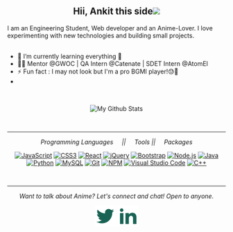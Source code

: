 ### <h2 align="center">Hii, Ankit this side<img src="https://raw.githubusercontent.com/MartinHeinz/MartinHeinz/master/wave.gif" width="30px"></h2>



I am an Engineering Student, Web developer and an Anime-Lover. I love experimenting with new technologies and building small projects.<br>
<br>
- 🔭 I’m currently learning everything 🤣 
- ✍🏻 Mentor @GWOC | QA Intern @Catenate | SDET Intern @AtomEI
- ⚡ Fun fact : I may not look but I'm a pro BGMI player!😓🤣
-  <img src="https://metrics.lecoq.io/ankit-kmar?template=classic&base.header=0&base.activity=0&base.community=0&base.repositories=0&base.metadata=0&languages=1&languages.colors=github&languages.threshold=0%25&config.timezone=Asia%2FCalcutta" alt="" width="300">
<br>
<p align="center">
<img alt="My Github Stats" align="center" src="https://github-readme-stats.ankit-kmar.vercel.app/api?username=ankit-kmar&show_icons=true&theme=gruvbox&show_icons=true&count_private=true">
  </p>
<br>
<hr>

<p align="center">
  <i>Programming Languages &nbsp&nbsp&nbsp || &nbsp&nbsp&nbsp Tools || &nbsp&nbsp&nbsp Packages</i>
<p align="center">
    <a href="https://developer.mozilla.org/en-US/docs/Web/JavaScript" title="JavaScript"><img src="https://github.com/tomchen/stack-icons/blob/master/logos/javascript.svg" alt="JavaScript" width="25px" height="25px"></a>
 <a href="https://www.w3.org/TR/CSS/" title="CSS3"><img src="https://github.com/tomchen/stack-icons/blob/master/logos/css-3.svg" alt="CSS3" width="25px" height="25px"></a>
 <a href="https://reactjs.org/" title="React"><img src="https://github.com/tomchen/stack-icons/blob/master/logos/react.svg" alt="React" width="25px" height="25px"></a>
 <a href="https://jquery.com/" title="jQuery"><img src="https://github.com/tomchen/stack-icons/blob/master/logos/jquery-icon.svg" alt="jQuery" width="25px" height="25px"></a>
 <a href="https://getbootstrap.com/" title="Bootstrap"><img src="https://github.com/tomchen/stack-icons/blob/master/logos/bootstrap.svg" alt="Bootstrap" width="25px" height="25px"></a>
 <a href="https://nodejs.org/" title="Node.js"><img src="https://github.com/tomchen/stack-icons/blob/master/logos/nodejs-icon.svg" alt="Node.js" width="25px" height="25px"></a>
<a href="https://www.java.com/" title="Java"><img src="https://github.com/tomchen/stack-icons/blob/master/logos/java.svg" alt="Java" width="25px" height="25px"></a>
 <a href="https://www.python.org/" title="Python"><img src="https://github.com/tomchen/stack-icons/blob/master/logos/python.svg" alt="Python" width="25px" height="25px"></a>
<a href="https://dev.mysql.com/" title="MySQL"><img src="https://github.com/tomchen/stack-icons/blob/master/logos/mysql.svg" alt="MySQL" width="25px" height="25px"></a>
 <a href="https://git-scm.com/" title="Git"><img src="https://github.com/tomchen/stack-icons/blob/master/logos/git-icon.svg" alt="Git" width="25px" height="25px"></a>
<a href="https://www.npmjs.com/" title="NPM"><img src="https://github.com/tomchen/stack-icons/blob/master/logos/npm.svg" alt="NPM" width="25px" height="25px"></a>
<a href="https://code.visualstudio.com/" title="Visual Studio Code"><img src="https://github.com/tomchen/stack-icons/blob/master/logos/visual-studio-code.svg" alt="Visual Studio Code" width="25px" height="25px"></a>
<a href="https://isocpp.org/" title="C++"><img src="https://github.com/tomchen/stack-icons/blob/master/logos/c-plusplus.svg" alt="C++" width="25px" height="25px"></a>

</p>
  <br>
</p>
<hr>

<p align="center">
  <i>Want to talk about Anime? Let's connect and chat! Open to anyone.</i>
<p align="center">
    <a href="https://twitter.com/AnkitKmar3" alt="Twitter"><img src="https://github.com/ankit-kmar/ankit-kmar/blob/master/readme/twitter-fill.svg"></a>
    <a href="https://www.linkedin.com/in/ankit-kumar-345425192/" alt="Linkedin"><img src="https://github.com/ankit-kmar/ankit-kmar/blob/master/readme/linkedin-fill.svg"></a>
</p>
  
</p>
